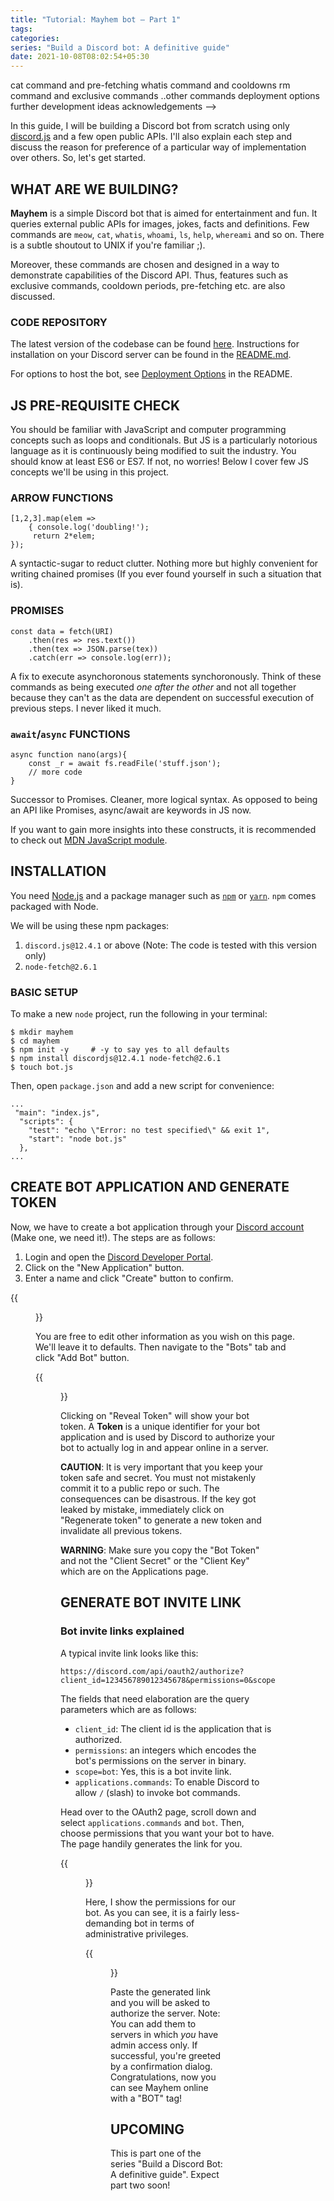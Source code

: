 ```yaml
---
title: "Tutorial: Mayhem bot – Part 1"
tags:
categories: 
series: "Build a Discord bot: A definitive guide"
date: 2021-10-08T08:02:54+05:30
---
```


<!-- * Structure -->
<!-- Installation -->
<!-- Basic setup and login -->
<!-- hi command and modularisation
<!-- meow and api fetching -->
<!-- help command and DM -->
cat command and pre-fetching
whatis command and cooldowns
rm command and exclusive commands
..other commands
deployment options
further development ideas
acknowledgements -->

In this guide, I will be building a Discord bot from scratch using only [discord.js][0] and a few open public APIs. I'll also explain each step and discuss the reason for preference of a particular way of implementation over others. So, let's get started. 

## WHAT ARE WE BUILDING?

**Mayhem** is a simple Discord bot that is aimed for entertainment and fun. It queries external public APIs for images, jokes, facts and definitions. Few commands are `meow`, `cat`, `whatis`, `whoami`, `ls`, `help`, `whereami` and so on. There is a subtle shoutout to UNIX if you're familiar ;).   

Moreover, these commands are chosen and designed in a way to demonstrate capabilities of the Discord API. Thus, features such as exclusive commands, cooldown periods, pre-fetching etc. are also discussed.  

### CODE REPOSITORY

The latest version of the codebase can be found [here][4]. Instructions for installation on your Discord server can be found in the [README.md][5].   

For options to host the bot, see [Deployment Options][6] in the README.

## JS PRE-REQUISITE CHECK  

You should be familiar with JavaScript and computer programming concepts such as loops and conditionals. But JS is a particularly notorious language as it is continuously being modified to suit the industry. You should know at least ES6 or ES7. If not, no worries! Below I cover few JS concepts we'll be using in this project.  

### ARROW FUNCTIONS  

```
[1,2,3].map(elem => 
	{ console.log('doubling!');
	 return 2*elem; 
});
```  

A syntactic-sugar to reduct clutter. Nothing more but highly convenient for writing chained promises (If you ever found yourself in such a situation that is).  

### PROMISES  

```
const data = fetch(URI)
	.then(res => res.text())
	.then(tex => JSON.parse(tex))
	.catch(err => console.log(err));
```   

A fix to execute asynchoronous statements synchoronously. Think of these commands as being executed _one after the other_ and not all together because they can't as the data are dependent on successful execution of previous steps. I never liked it much.  

### `await`/`async` FUNCTIONS   

```
async function nano(args){
	const _r = await fs.readFile('stuff.json');
	// more code
}
```   

Successor to Promises. Cleaner, more logical syntax. As opposed to being an API like Promises, async/await are keywords in JS now.  

If you want to gain more insights into these constructs, it is recommended to check out [MDN JavaScript module][7].  

## INSTALLATION  

You need [Node.js][8] and a package manager such as [`npm`][9] or [`yarn`][10]. `npm` comes packaged with Node. 

We will be using these npm packages:     

1. `discord.js@12.4.1` or above (Note: The code is tested with this version only)
2. `node-fetch@2.6.1` 

### BASIC SETUP  

To make a new `node` project, run the following in your terminal:  

```
$ mkdir mayhem
$ cd mayhem
$ npm init -y     # -y to say yes to all defaults
$ npm install discordjs@12.4.1 node-fetch@2.6.1
$ touch bot.js
```   

Then, open `package.json` and add a new script for convenience:  

```
...
 "main": "index.js",
  "scripts": {
    "test": "echo \"Error: no test specified\" && exit 1",
    "start": "node bot.js"
  },
...
``` 

## CREATE BOT APPLICATION AND GENERATE TOKEN  

Now, we have to create a bot application through your [Discord account][11] (Make one, we need it!). The steps are as follows:  

1. Login and open the [Discord Developer Portal][12].  
2. Click on the "New Application" button.  
3. Enter a name and click "Create" button to confirm.   

<!-- Logged in discord dev portal ss -->
{{<figure src="/img/mayhem/0.jpg" caption="Created New Application in Discord Developer Portal">}}

You are free to edit other information as you wish on this page. We'll leave it to defaults. Then navigate to the "Bots" tab and click "Add Bot" button. 

{{<figure src="/img/mayhem/1.jpg" caption="Created new bot and customized with a name and image icon">}}


Clicking on "Reveal Token" will show your bot token. A **Token** is a unique identifier for your bot application and is used by Discord to authorize your bot to actually log in and appear online in a server. 

**CAUTION**: It is very important that you keep your token safe and secret. You must not mistakenly commit it to a public repo or such. The consequences can be disastrous. If the key got leaked by mistake, immediately click on "Regenerate token" to generate a new token and invalidate all previous tokens.   

**WARNING**: Make sure you copy the "Bot Token" and not the "Client Secret" or the "Client Key" which are on the Applications page.   

## GENERATE BOT INVITE LINK  

### Bot invite links explained  

A typical invite link looks like this:

```
https://discord.com/api/oauth2/authorize?client_id=123456789012345678&permissions=0&scope=bot%20applications.commands
```  

The fields that need elaboration are the query parameters which are as follows:  

* `client_id`: The client id is the application that is authorized.  
* `permissions`: an integers which encodes the bot's permissions on the server in binary.  
* `scope=bot`: Yes, this is a bot invite link.  
* `applications.commands`: To enable Discord to allow `/` (slash) to invoke bot commands.  

Head over to the OAuth2 page, scroll down and select `applications.commands` and `bot`. Then, choose permissions that you want your bot to have. The page handily generates the link for you.   

{{<figure src="/img/mayhem/2.jpg" caption="Permissions for Mayhem">}}

Here, I show the permissions for our bot. As you can see, it is a fairly less-demanding bot in terms of administrative privileges.  

{{<figure src="/img/mayhem/3.jpg" caption="Authorizing your bot into a server">}}

Paste the generated link and you will be asked to authorize the server. Note: You can add them to servers in which _you_ have admin access only. If successful, you're greeted by a confirmation dialog. Congratulations, now you can see Mayhem online with a "BOT" tag!  

## UPCOMING   

This is part one of the series "Build a Discord Bot: A definitive guide". Expect part two soon!   
<!-- 
## ACKNOWLEDGEMENTS 

This is my first tech guide / tutorial on the web. What things worked for you? What did you not like? I would like to [hear from you][1]!  

For the development of Mayhem, I heavily relied upon [discordjs.guide][2], a well-explained document and the official [Discord API docs][3].   -->

[0]: https://discord.js.org
[1]: mailto:gs54236@gmail.com
[2]: https://discordjs.guide
[3]: https://docs.discordapi.com
[4]: https://github.com/basil08/mayhem
[5]: https://github.com/basil08/mayhem/blob/main/README.md
[6]: #deployment-options
[7]: https://developer.mozilla.org/en-US/docs/Learn/JavaScript/First_steps/What_is_JavaScript
[8]: https://nodejs.org
[9]: https://npmjs.com
[10]: https://yarnpkg.com
[11]: https://discord.com
[12]: https://discord.com/developers/applications
